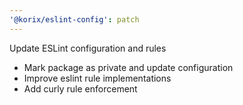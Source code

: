 ```yaml
---
'@korix/eslint-config': patch
---
```


Update ESLint configuration and rules

- Mark package as private and update configuration
- Improve eslint rule implementations
- Add curly rule enforcement
